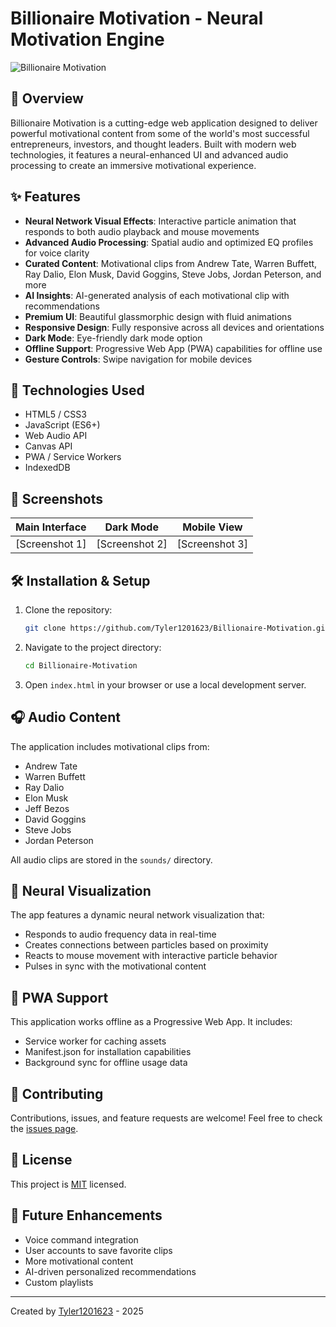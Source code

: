 # Billionaire Motivation - Neural Motivation Engine

![Billionaire Motivation](https://raw.githubusercontent.com/Tyler1201623/Billionaire-Motivation/main/preview.png)

## 🚀 Overview

Billionaire Motivation is a cutting-edge web application designed to deliver powerful motivational content from some of the world's most successful entrepreneurs, investors, and thought leaders. Built with modern web technologies, it features a neural-enhanced UI and advanced audio processing to create an immersive motivational experience.

## ✨ Features

- **Neural Network Visual Effects**: Interactive particle animation that responds to both audio playback and mouse movements
- **Advanced Audio Processing**: Spatial audio and optimized EQ profiles for voice clarity
- **Curated Content**: Motivational clips from Andrew Tate, Warren Buffett, Ray Dalio, Elon Musk, David Goggins, Steve Jobs, Jordan Peterson, and more
- **AI Insights**: AI-generated analysis of each motivational clip with recommendations
- **Premium UI**: Beautiful glassmorphic design with fluid animations
- **Responsive Design**: Fully responsive across all devices and orientations
- **Dark Mode**: Eye-friendly dark mode option
- **Offline Support**: Progressive Web App (PWA) capabilities for offline use
- **Gesture Controls**: Swipe navigation for mobile devices

## 🔧 Technologies Used

- HTML5 / CSS3
- JavaScript (ES6+)
- Web Audio API
- Canvas API
- PWA / Service Workers
- IndexedDB

## 📱 Screenshots

| Main Interface |   Dark Mode    |  Mobile View   |
| :------------: | :------------: | :------------: |
| [Screenshot 1] | [Screenshot 2] | [Screenshot 3] |

## 🛠️ Installation & Setup

1. Clone the repository:

   ```bash
   git clone https://github.com/Tyler1201623/Billionaire-Motivation.git
   ```

2. Navigate to the project directory:

   ```bash
   cd Billionaire-Motivation
   ```

3. Open `index.html` in your browser or use a local development server.

## 🎧 Audio Content

The application includes motivational clips from:

- Andrew Tate
- Warren Buffett
- Ray Dalio
- Elon Musk
- Jeff Bezos
- David Goggins
- Steve Jobs
- Jordan Peterson

All audio clips are stored in the `sounds/` directory.

## 🧠 Neural Visualization

The app features a dynamic neural network visualization that:

- Responds to audio frequency data in real-time
- Creates connections between particles based on proximity
- Reacts to mouse movement with interactive particle behavior
- Pulses in sync with the motivational content

## 📱 PWA Support

This application works offline as a Progressive Web App. It includes:

- Service worker for caching assets
- Manifest.json for installation capabilities
- Background sync for offline usage data

## 🤝 Contributing

Contributions, issues, and feature requests are welcome! Feel free to check the [issues page](https://github.com/Tyler1201623/Billionaire-Motivation/issues).

## 📝 License

This project is [MIT](LICENSE) licensed.

## 🔮 Future Enhancements

- Voice command integration
- User accounts to save favorite clips
- More motivational content
- AI-driven personalized recommendations
- Custom playlists

---

Created by [Tyler1201623](https://github.com/Tyler1201623) - 2025
